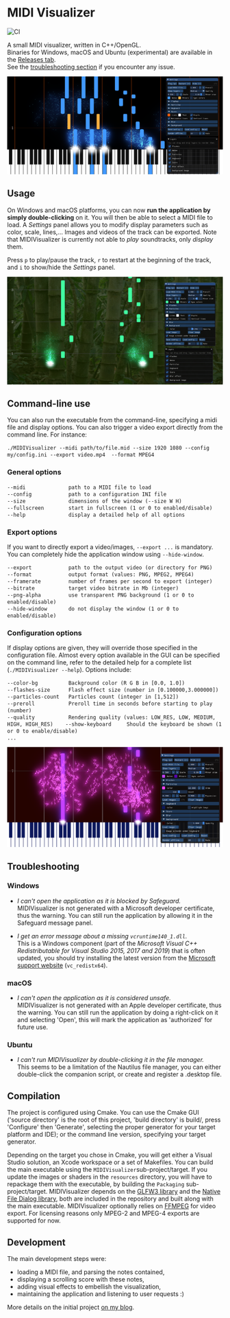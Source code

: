 # MIDI Visualizer

![CI](https://github.com/kosua20/MIDIVisualizer/workflows/CI/badge.svg?branch=master)

A small MIDI visualizer, written in C++/OpenGL.  
Binaries for Windows, macOS and Ubuntu (experimental) are available in the [Releases tab](https://github.com/kosua20/MIDIVisualizer/releases).  
See the [troubleshooting section](#troubleshooting) if you encounter any issue.

![Result image](result1.png)  

## Usage

On Windows and macOS platforms, you can now **run the application by simply double-clicking** on it. You will then be able to select a MIDI file to load. A *Settings* panel allows you to modify display parameters such as color, scale, lines,... Images and videos of the track can be exported. Note that MIDIVisualizer is currently not able to *play* soundtracks, only *display* them.

Press `p` to play/pause the track, `r` to restart at the beginning of the track, and `i` to show/hide the *Settings* panel. 

![Result image](result2.png) 

## Command-line use

You can also run the executable from the command-line, specifying a midi file and display options. You can also trigger a video export directly from the command line. For instance:
	
	./MIDIVisualizer --midi path/to/file.mid --size 1920 1080 --config my/config.ini --export video.mp4  --format MPEG4
	
### General options

	--midi              path to a MIDI file to load
	--config            path to a configuration INI file
	--size              dimensions of the window (--size W H)
	--fullscreen        start in fullscreen (1 or 0 to enabled/disable)
	--help              display a detailed help of all options
	
### Export options
If you want to directly export a video/images, `--export ...` is mandatory. You can completely hide the application window using `--hide-window`.

	--export            path to the output video (or directory for PNG)
	--format            output format (values: PNG, MPEG2, MPEG4)
	--framerate         number of frames per second to export (integer)
	--bitrate           target video bitrate in Mb (integer)
	--png-alpha         use transparent PNG background (1 or 0 to enabled/disable)
	--hide-window       do not display the window (1 or 0 to enabled/disable)
	
### Configuration options
If display options are given, they will override those specified in the configuration file. Almost every option available in the GUI can be specified on the command line, refer to the detailed help for a complete list (`./MIDIVisualizer --help`). Options include:

	--color-bg          Background color (R G B in [0.0, 1.0])
	--flashes-size      Flash effect size (number in [0.100000,3.000000])
	--particles-count   Particles count (integer in [1,512])
	--preroll           Preroll time in seconds before starting to play (number)
	--quality           Rendering quality (values: LOW_RES, LOW, MEDIUM, HIGH, HIGH_RES)	--show-keyboard     Should the keyboard be shown (1 or 0 to enable/disable)
	...

![Result image](result3.png) 

## Troubleshooting

### Windows

- *I can't open the application as it is blocked by Safeguard.*  
MIDIVisualizer is not generated with a Microsoft developer certificate, thus the warning. You can still run the application by allowing it in the Safeguard message panel.

- *I get an error message about a missing `vcruntime140_1.dll`.*  
This is a Windows component (part of the *Microsoft Visual C++ Redistributable for Visual Studio 2015, 2017 and 2019*) that is often updated, you should try installing the latest version from the [Microsoft support website](https://support.microsoft.com/en-us/help/2977003/the-latest-supported-visual-c-downloads) (`vc_redistx64`).

### macOS

- *I can't open the application as it is considered unsafe.*  
MIDIVisualizer is not generated with an Apple developer certificate, thus the warning. You can still run the application by doing a right-click on it and selecting 'Open', this will mark the application as 'authorized' for future use.

### Ubuntu

- *I can't run MIDIVisualizer by double-clicking it in the file manager.*  
This seems to be a limitation of the Nautilus file manager, you can either double-click the companion script, or create and register a .desktop file.

## Compilation

The project is configured using Cmake. You can use the Cmake GUI ('source directory' is the root of this project, 'build directory' is build/, press 'Configure' then 'Generate', selecting the proper generator for your target platform and IDE); or the command line version, specifying your target generator.
    
Depending on the target you chose in Cmake, you will get either a Visual Studio solution, an Xcode workspace or a set of Makefiles. You can build the main executable using the `MIDIVisualizer`sub-project/target. If you update the images or shaders in the `resources` directory, you will have to repackage them with the executable, by building the `Packaging` sub-project/target. MIDIVisualizer depends on the [GLFW3 library](http://www.glfw.org) and the [Native File Dialog library](https://github.com/mlabbe/nativefiledialog), both are included in the repository and built along with the main executable. MIDIVisualizer optionally relies on [FFMPEG](https://ffmpeg.org) for video export. For licensing reasons only MPEG-2 and MPEG-4 exports are supported for now.


## Development

The main development steps were:

- loading a MIDI file, and parsing the notes contained,
- displaying a scrolling score with these notes,
- adding visual effects to embellish the visualization,
- maintaining the application and listening to user requests :)

More details on the initial project [on my blog](http://blog.simonrodriguez.fr/articles/28-12-2016_midi_visualization_a_case_study.html).


 

 
